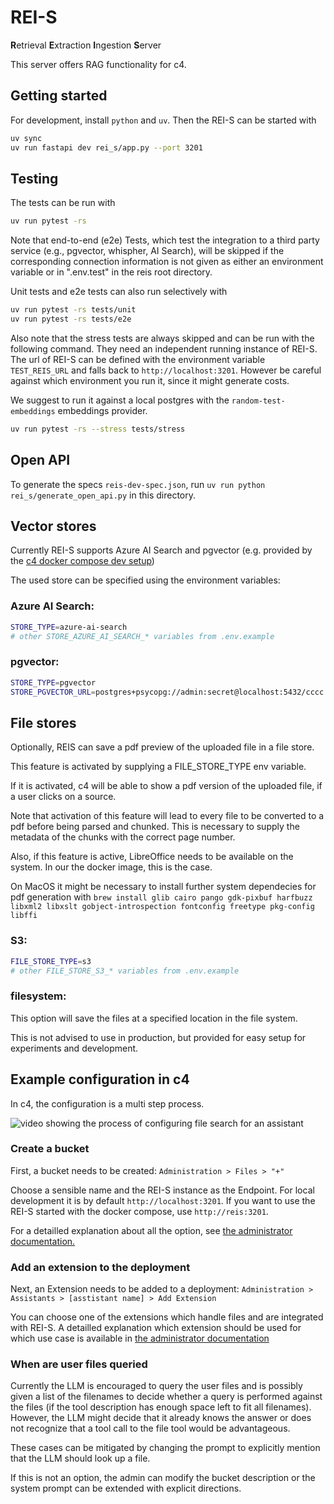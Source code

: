 # REI-S

**R**etrieval **E**xtraction **I**ngestion **S**erver

This server offers RAG functionality for c4.

## Getting started

For development, install `python` and `uv`. Then the REI-S can be started with

```bash
uv sync
uv run fastapi dev rei_s/app.py --port 3201
```

## Testing

The tests can be run with

```bash
uv run pytest -rs
```

Note that end-to-end (e2e) Tests, which test the integration to a third party service (e.g., pgvector, whispher, AI Search),
will be skipped if the corresponding connection information is not given as either an environment variable
or in ".env.test" in the reis root directory.

Unit tests and e2e tests can also run selectively with

```bash
uv run pytest -rs tests/unit
uv run pytest -rs tests/e2e
```

Also note that the stress tests are always skipped and can be run with the following command.
They need an independent running instance of REI-S.
The url of REI-S can be defined with the environment variable `TEST_REIS_URL` and falls back to `http://localhost:3201`.
However be careful against which environment you run it, since it might generate costs.

We suggest to run it against a local postgres with the `random-test-embeddings` embeddings provider.

```bash
uv run pytest -rs --stress tests/stress
```

## Open API

To generate the specs `reis-dev-spec.json`, run `uv run python rei_s/generate_open_api.py` in this directory.

## Vector stores

Currently REI-S supports Azure AI Search and pgvector (e.g. provided by the [c4 docker compose dev setup](../../dev/postgres/docker-compose.yml))

The used store can be specified using the environment variables:

### Azure AI Search:

```bash
STORE_TYPE=azure-ai-search
# other STORE_AZURE_AI_SEARCH_* variables from .env.example
```

### pgvector:

```bash
STORE_TYPE=pgvector
STORE_PGVECTOR_URL=postgres+psycopg://admin:secret@localhost:5432/cccc
```

## File stores

Optionally, REIS can save a pdf preview of the uploaded file in a file store.

This feature is activated by supplying a FILE_STORE_TYPE env variable.

If it is activated, c4 will be able to show a pdf version of the uploaded file,
if a user clicks on a source.

Note that activation of this feature will lead to every file to be converted to
a pdf before being parsed and chunked. This is necessary to supply the metadata
of the chunks with the correct page number.

Also, if this feature is active, LibreOffice needs to be available on the system.
In our the docker image, this is the case.

On MacOS it might be necessary to install further system dependecies for pdf generation
with `brew install glib cairo pango gdk-pixbuf harfbuzz libxml2 libxslt gobject-introspection fontconfig freetype pkg-config libffi`

### S3:

```bash
FILE_STORE_TYPE=s3
# other FILE_STORE_S3_* variables from .env.example
```

### filesystem:

This option will save the files at a specified location in the file system.

This is not advised to use in production, but provided for easy setup for experiments and development.

## Example configuration in c4

In c4, the configuration is a multi step process.

![video showing the process of configuring file search for an assistant](./docs/rag.webp)

### Create a bucket

First, a bucket needs to be created: `Administration > Files > "+"`

Choose a sensible name and the REI-S instance as the Endpoint.
For local development it is by default `http://localhost:3201`.
If you want to use the REI-S started with the docker compose, use `http://reis:3201`.

For a detailled explanation about all the option, see [the administrator documentation.](../../frontend/public/docs/admin/files/index.md)

### Add an extension to the deployment

Next, an Extension needs to be added to a deployment: `Administration > Assistants > [asstistant name] > Add Extension`

You can choose one of the extensions which handle files and are integrated with REI-S.
A detailled explanation which extension should be used for which use case is available in [the administrator documentation](../../frontend/public/docs/admin/assistants/index.md)

### When are user files queried

Currently the LLM is encouraged to query the user files and is possibly given a list of the filenames to decide whether a query is performed against the files (if the tool description has enough space left to fit all filenames).
However, the LLM might decide that it already knows the answer or does not recognize that a tool call to the file tool would be advantageous.

These cases can be mitigated by changing the prompt to explicitly mention that the LLM should look up a file.

If this is not an option, the admin can modify the bucket description or the system prompt can be extended with explicit directions.
